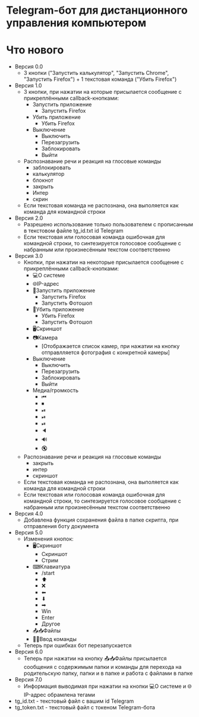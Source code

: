 # Telegram-бот для дистанционного управления компьютером
# Что нового
* Версия 0.0
  * 3 кнопки ("Запустить калькулятор", "Запустить Chrome", "Запустить Firefox") + 1 текстовая команда ("Убить Firefox")
* Версия 1.0
  * 3 кнопки, при нажатии на которые присылается сообщение с прикреплёнными callback-кнопками:
    * Запустить приложение
      * Запустить Firefox
    * Убить приложение
      * Убить Firefox
    * Выключение
      * Выключить
      * Перезагрузить
      * Заблокировать
      * Выйти
  * Распознавание речи и реакция на глосовые команды
    * заблокировать
    * калькулятор
    * блокнот
    * закрыть
    * Интер
    * скрин
  * Если текстовая команда не распознана, она выполяется как команда для командной строки
* Версия 2.0
  * Разрешено использование только пользователем с прописанным в текстовом файле tg_id.txt id Telegram
  * Если текстовая или голосовая команда ошибочная для командной строки, то синтезируется голосовое сообщение с набранным или произнесённым текстом соответственно
* Версия 3.0
  * Кнопки, при нажатии на некоторые присылается сообщение с прикреплёнными callback-кнопками:
    * 💻О системе
    * 🌐IP-адрес
    * 🏁Запустить приложение
      * Запустить Firefox
      * Запустить Фотошоп
    * 🔫Убить приложение
      * Убить Firefox
      * Запустить Фотошоп
    * 🖥Скриншот
    * 📷Камера
      * [Отображается список камер, при нажатии на кнопку отправлляется фотография с конкретной камеры]
    * Выключение
      * Выключить
      * Перезагрузить
      * Заблокировать
      * Выйти
    * Медиа/громкость
      * ⏮
      * ⏹
      * ⏯
      * ⏯
      * ⏯
      * 🔈
      * 🔊
      * 🔇
  * Распознавание речи и реакция на глосовые команды
    * закрыть
    * интер
    * скриншот
  * Если текстовая команда не распознана, она выполяется как команда для командной строки
  * Если текстовая или голосовая команда ошибочная для командной строки, то синтезируется голосовое сообщение с набранным или произнесённым текстом соответственно
* Версия 4.0
  * Добавлена функция сохранения файла в папке скрипта, при отправления боту документа
* Версия 5.0
  * Изменения кнопок:
    * 🖥Скриншот
      * Скриншот
      * Стрим
    * ⌨Клавиатура
      * /start
      * ⬆
      * ❌
      * ⬅
      * ⬇
      * ➡
      * Win
      * Enter
      * Другое
    * 📤📥Файлы
    * 👨‍💻Ввод команды
  * Теперь при ошибках бот перезапускается
* Версия 6.0
  * Теперь при нажатии на кнопку 📤📥Файлы присылается сообщения с содержимым папки и команды для перехода на родительскую папку, папки и в папке и работа с файлами в папке
* Версия 7.0
  * Информация выводимая при нажатии на кнопки 💻О системе и 🌐IP-адрес обрамлена тегами <code></code>
* tg_id.txt - текстовый файл с вашим id Telegram
* tg_token.txt - текстовый файл с токеном Telegram-бота
